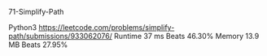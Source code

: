 71-Simplify-Path



Python3
https://leetcode.com/problems/simplify-path/submissions/933062076/
Runtime
37 ms
Beats
46.30%
Memory
13.9 MB
Beats
27.95%

